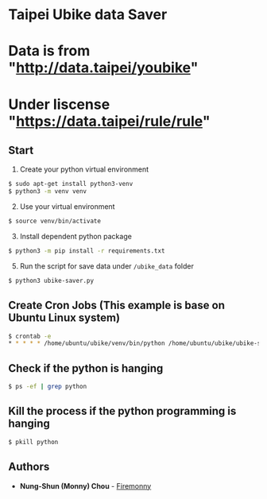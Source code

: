 # Taipei Ubike data Saver
# Data is from "http://data.taipei/youbike"
# Under liscense "https://data.taipei/rule/rule"

## Start

1.  Create your python virtual environment

```bash
$ sudo apt-get install python3-venv
$ python3 -m venv venv
```

2.  Use your virtual environment

```bash
$ source venv/bin/activate
```

3.  Install dependent python package

```bash
$ python3 -m pip install -r requirements.txt
```

5.  Run the script for save data under `/ubike_data` folder

```bash
$ python3 ubike-saver.py
```

## Create Cron Jobs (This example is base on Ubuntu Linux system)

```bash
$ crontab -e
* * * * * /home/ubuntu/ubike/venv/bin/python /home/ubuntu/ubike/ubike-saver.py
```

## Check if the python is hanging

```bash
$ ps -ef | grep python
```

## Kill the process if the python programming is hanging
```bash
$ pkill python
```

## Authors

* **Nung-Shun (Monny) Chou** - [Firemonny](https://github.com/firemonny)
